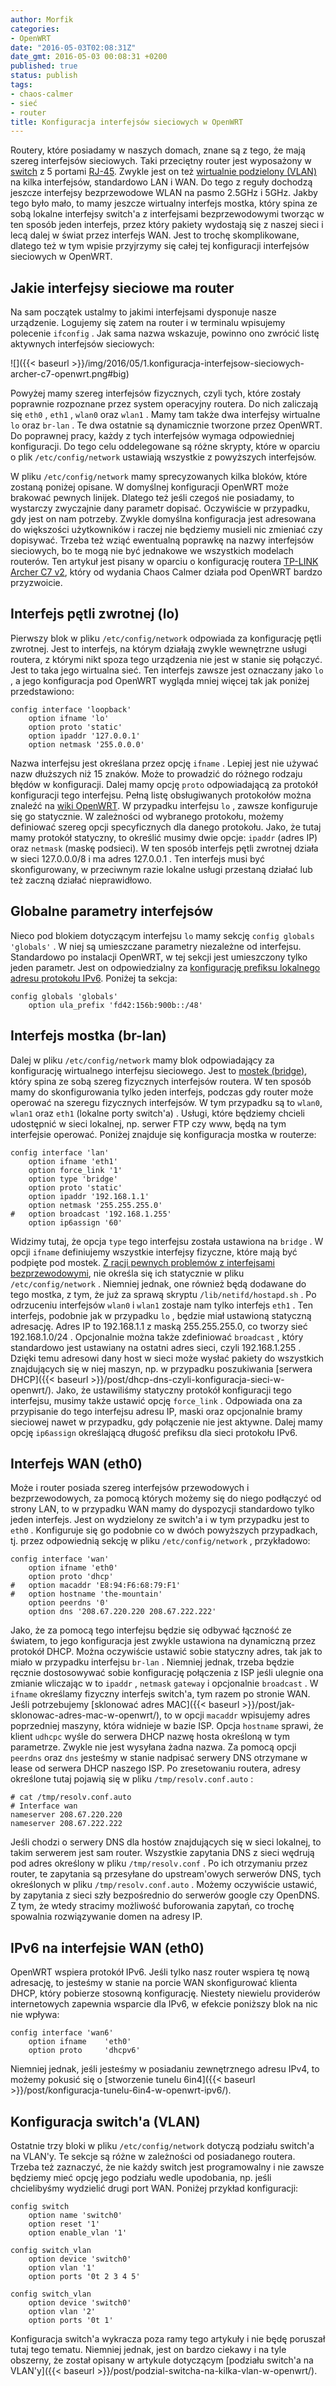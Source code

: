 ```yaml
---
author: Morfik
categories:
- OpenWRT
date: "2016-05-03T02:08:31Z"
date_gmt: 2016-05-03 00:08:31 +0200
published: true
status: publish
tags:
- chaos-calmer
- sieć
- router
title: Konfiguracja interfejsów sieciowych w OpenWRT
---
```


Routery, które posiadamy w naszych domach, znane są z tego, że mają szereg interfejsów sieciowych.
Taki przeciętny router jest wyposażony w
[switch](https://pl.wikipedia.org/wiki/Prze%C5%82%C4%85cznik_sieciowy) z 5 portami
[RJ-45](https://pl.wikipedia.org/wiki/RJ-45). Zwykle jest on też [wirtualnie podzielony
(VLAN)](https://pl.wikipedia.org/wiki/Wirtualna_sie%C4%87_lokalna) na kilka interfejsów, standardowo
LAN i WAN. Do tego z reguły dochodzą jeszcze interfejsy bezprzewodowe WLAN na pasmo 2.5GHz i 5GHz.
Jakby tego było mało, to mamy jeszcze wirtualny interfejs mostka, który spina ze sobą lokalne
interfejsy switch'a z interfejsami bezprzewodowymi tworząc w ten sposób jeden interfejs, przez który
pakiety wydostają się z naszej sieci i lecą dalej w świat przez interfejs WAN. Jest to trochę
skomplikowane, dlatego też w tym wpisie przyjrzymy się całej tej konfiguracji interfejsów sieciowych
w OpenWRT.

<!--more-->
## Jakie interfejsy sieciowe ma router

Na sam początek ustalmy to jakimi interfejsami dysponuje nasze urządzenie. Logujemy się zatem na
router i w terminalu wpisujemy polecenie `ifconfig` . Jak sama nazwa wskazuje, powinno ono zwrócić
listę aktywnych interfejsów sieciowych:

![]({{< baseurl >}}/img/2016/05/1.konfiguracja-interfejsow-sieciowych-archer-c7-openwrt.png#big)

Powyżej mamy szereg interfejsów fizycznych, czyli tych, które zostały poprawnie rozpoznane przez
system operacyjny routera. Do nich zaliczają się `eth0` , `eth1` , `wlan0` oraz `wlan1` . Mamy tam
także dwa interfejsy wirtualne `lo` oraz `br-lan` . Te dwa ostatnie są dynamicznie tworzone przez
OpenWRT. Do poprawnej pracy, każdy z tych interfejsów wymaga odpowiedniej konfiguracji. Do tego celu
oddelegowane są różne skrypty, które w oparciu o plik `/etc/config/network` ustawiają wszystkie z
powyższych interfejsów.

W pliku `/etc/config/network` mamy sprecyzowanych kilka bloków, które zostaną poniżej opisane. W
domyślnej konfiguracji OpenWRT może brakować pewnych linijek. Dlatego też jeśli czegoś nie
posiadamy, to wystarczy zwyczajnie dany parametr dopisać. Oczywiście w przypadku, gdy jest on nam
potrzeby. Zwykle domyślna konfiguracja jest adresowana do większości użytkowników i raczej nie
będziemy musieli nic zmieniać czy dopisywać. Trzeba też wziąć ewentualną poprawkę na nazwy
interfejsów sieciowych, bo te mogą nie być jednakowe we wszystkich modelach routerów. Ten artykuł
jest pisany w oparciu o konfigurację routera [TP-LINK Archer C7
v2](http://www.tp-link.com.pl/products/details/Archer-C7.html), który od wydania Chaos Calmer działa
pod OpenWRT bardzo przyzwoicie.

## Interfejs pętli zwrotnej (lo)

Pierwszy blok w pliku `/etc/config/network` odpowiada za konfigurację pętli zwrotnej. Jest to
interfejs, na którym działają zwykle wewnętrzne usługi routera, z którymi nikt spoza tego urządzenia
nie jest w stanie się połączyć. Jest to taka jego wirtualna sieć. Ten interfejs zawsze jest
oznaczany jako `lo` , a jego konfiguracja pod OpenWRT wygląda mniej więcej tak jak poniżej
przedstawiono:

    config interface 'loopback'
        option ifname 'lo'
        option proto 'static'
        option ipaddr '127.0.0.1'
        option netmask '255.0.0.0'

Nazwa interfejsu jest określana przez opcję `ifname` . Lepiej jest nie używać nazw dłuższych niż 15
znaków. Może to prowadzić do różnego rodzaju błędów w konfiguracji. Dalej mamy opcję `proto`
odpowiadającą za protokół konfiguracji tego interfejsu. Pełną listę obsługiwanych protokołów można
znaleźć na [wiki OpenWRT](https://wiki.openwrt.org/doc/uci/network). W przypadku interfejsu `lo` ,
zawsze konfiguruje się go statycznie. W zależności od wybranego protokołu, możemy definiować szereg
opcji specyficznych dla danego protokołu. Jako, że tutaj mamy protokół statyczny, to określić musimy
dwie opcje: `ipaddr` (adres IP) oraz `netmask` (maskę podsieci). W ten sposób interfejs pętli
zwrotnej działa w sieci 127.0.0.0/8 i ma adres 127.0.0.1 . Ten interfejs musi być skonfigurowany, w
przeciwnym razie lokalne usługi przestaną działać lub też zaczną działać nieprawidłowo.

## Globalne parametry interfejsów

Nieco pod blokiem dotyczącym interfejsu `lo` mamy sekcję `config globals 'globals'` . W niej są
umieszczane parametry niezależne od interfejsu. Standardowo po instalacji OpenWRT, w tej sekcji jest
umieszczony tylko jeden parametr. Jest on odpowiedzialny za [konfigurację prefiksu lokalnego adresu
protokołu IPv6](https://en.wikipedia.org/wiki/Unique_local_address). Poniżej ta sekcja:

    config globals 'globals'
        option ula_prefix 'fd42:156b:900b::/48'

## Interfejs mostka (br-lan)

Dalej w pliku `/etc/config/network` mamy blok odpowiadający za konfigurację wirtualnego interfejsu
sieciowego. Jest to [mostek
(bridge)](https://pl.wikipedia.org/wiki/Most_%28sie%C4%87_komputerowa%29), który spina ze sobą
szereg fizycznych interfejsów routera. W ten sposób mamy do skonfigurowania tylko jeden interfejs,
podczas gdy router może operować na szeregu fizycznych interfejsów. W tym przypadku są to `wlan0`,
`wlan1` oraz `eth1` (lokalne porty switch'a) . Usługi, które będziemy chcieli udostępnić w sieci
lokalnej, np. serwer FTP czy www, będą na tym interfejsie operować. Poniżej znajduje się
konfiguracja mostka w routerze:

    config interface 'lan'
        option ifname 'eth1'
        option force_link '1'
        option type 'bridge'
        option proto 'static'
        option ipaddr '192.168.1.1'
        option netmask '255.255.255.0'
    #   option broadcast '192.168.1.255'
        option ip6assign '60'

Widzimy tutaj, że opcja `type` tego interfejsu została ustawiona na `bridge` . W opcji `ifname`
definiujemy wszystkie interfejsy fizyczne, które mają być podpięte pod mostek. [Z racji pewnych
problemów z interfejsami
bezprzewodowymi](https://forum.openwrt.org/viewtopic.php?pid=203784#p203784), nie określa się ich
statycznie w pliku `/etc/config/network` . Niemniej jednak, one również będą dodawane do tego
mostka, z tym, że już za sprawą skryptu `/lib/netifd/hostapd.sh` . Po odrzuceniu interfejsów `wlan0`
i `wlan1` zostaje nam tylko interfejs `eth1` . Ten interfejs, podobnie jak w przypadku `lo` , będzie
miał ustawioną statyczną adresację. Adres IP to 192.168.1.1 z maską 255.255.255.0, co tworzy sieć
192.168.1.0/24 . Opcjonalnie można także zdefiniować `broadcast` , który standardowo jest ustawiany
na ostatni adres sieci, czyli 192.168.1.255 . Dzięki temu adresowi dany host w sieci może wysłać
pakiety do wszystkich znajdujących się w niej maszyn, np. w przypadku poszukiwania [serwera
DHCP]({{< baseurl >}}/post/dhcp-dns-czyli-konfiguracja-sieci-w-openwrt/). Jako, że ustawiliśmy
statyczny protokół konfiguracji tego interfejsu, musimy także ustawić opcję `force_link` . Odpowiada
ona za przypisanie do tego interfejsu adresu IP, maski oraz opcjonalnie bramy sieciowej nawet w
przypadku, gdy połączenie nie jest aktywne. Dalej mamy opcję `ip6assign` określającą długość
prefiksu dla sieci protokołu IPv6.

## Interfejs WAN (eth0)

Może i router posiada szereg interfejsów przewodowych i bezprzewodowych, za pomocą których możemy
się do niego podłączyć od strony LAN, to w przypadku WAN mamy do dyspozycji standardowo tylko jeden
interfejs. Jest on wydzielony ze switch'a i w tym przypadku jest to `eth0` . Konfiguruje się go
podobnie co w dwóch powyższych przypadkach, tj. przez odpowiednią sekcję w pliku
`/etc/config/network` , przykładowo:

    config interface 'wan'
        option ifname 'eth0'
        option proto 'dhcp'
    #   option macaddr 'E8:94:F6:68:79:F1'
    #   option hostname 'the-mountain'
        option peerdns '0'
        option dns '208.67.220.220 208.67.222.222'

Jako, że za pomocą tego interfejsu będzie się odbywać łączność ze światem, to jego konfiguracja jest
zwykle ustawiona na dynamiczną przez protokół DHCP. Można oczywiście ustawić sobie statyczny adres,
tak jak to miało w przypadku interfejsu `br-lan` . Niemniej jednak, trzeba będzie ręcznie
dostosowywać sobie konfigurację połączenia z ISP jeśli ulegnie ona zmianie wliczając w to `ipaddr` ,
`netmask` `gateway` i opcjonalnie `broadcast` . W `ifname` określamy fizyczny interfejs switch'a,
tym razem po stronie WAN. Jeśli potrzebujemy [sklonować adres
MAC]({{< baseurl >}}/post/jak-sklonowac-adres-mac-w-openwrt/), to w opcji `macaddr` wpisujemy
adres poprzedniej maszyny, która widnieje w bazie ISP. Opcja `hostname` sprawi, że klient `udhcpc`
wyśle do serwera DHCP nazwę hosta określoną w tym parametrze. Zwykle nie jest wysyłana żadna nazwa.
Za pomocą opcji `peerdns` oraz `dns` jesteśmy w stanie nadpisać serwery DNS otrzymane w lease od
serwera DHCP naszego ISP. Po zresetowaniu routera, adresy określone tutaj pojawią się w pliku
`/tmp/resolv.conf.auto` :

    # cat /tmp/resolv.conf.auto
    # Interface wan
    nameserver 208.67.220.220
    nameserver 208.67.222.222

Jeśli chodzi o serwery DNS dla hostów znajdujących się w sieci lokalnej, to takim serwerem jest sam
router. Wszystkie zapytania DNS z sieci wędrują pod adres określony w pliku `/tmp/resolv.conf` . Po
ich otrzymaniu przez router, te zapytania są przesyłane do upstream'owych serwerów DNS, tych
określonych w pliku `/tmp/resolv.conf.auto` . Możemy oczywiście ustawić, by zapytania z sieci szły
bezpośrednio do serwerów google czy OpenDNS. Z tym, że wtedy stracimy możliwość buforowania zapytań,
co trochę spowalnia rozwiązywanie domen na adresy IP.

## IPv6 na interfejsie WAN (eth0)

OpenWRT wspiera protokół IPv6. Jeśli tylko nasz router wspiera tę nową adresację, to jesteśmy w
stanie na porcie WAN skonfigurować klienta DHCP, który pobierze stosowną konfigurację. Niestety
niewielu providerów internetowych zapewnia wsparcie dla IPv6, w efekcie poniższy blok na nic nie
wpływa:

    config interface 'wan6'
        option ifname    'eth0'
        option proto     'dhcpv6'

Niemniej jednak, jeśli jesteśmy w posiadaniu zewnętrznego adresu IPv4, to możemy pokusić się o
[stworzenie tunelu 6in4]({{< baseurl >}}/post/konfiguracja-tunelu-6in4-w-openwrt-ipv6/).

## Konfiguracja switch'a (VLAN)

Ostatnie trzy bloki w pliku `/etc/config/network` dotyczą podziału switch'a na VLAN'y. Te sekcje są
różne w zależności od posiadanego routera. Trzeba też zaznaczyć, że nie każdy switch jest
programowalny i nie zawsze będziemy mieć opcję jego podziału wedle upodobania, np. jeśli
chcielibyśmy wydzielić drugi port WAN. Poniżej przykład konfiguracji:

    config switch
        option name 'switch0'
        option reset '1'
        option enable_vlan '1'

    config switch_vlan
        option device 'switch0'
        option vlan '1'
        option ports '0t 2 3 4 5'

    config switch_vlan
        option device 'switch0'
        option vlan '2'
        option ports '0t 1'

Konfiguracja switch'a wykracza poza ramy tego artykuły i nie będę poruszał tutaj tego tematu.
Niemniej jednak, jest on bardzo ciekawy i na tyle obszerny, że został opisany w artykule dotyczącym
[podziału switch'a na VLAN'y]({{< baseurl >}}/post/podzial-switcha-na-kilka-vlan-w-openwrt/).
